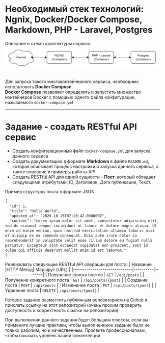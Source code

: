 # Необходимый стек технологий: Ngnix, Docker/Docker Compose, Markdown, PHP - Laravel, Postgres

Описание и схема архитектуры сервиса
![Architecture](architecture.png)

\
Для запуска такого многоконтейнерного сервиса, необходимо использовать **Docker Compose**. \
**Docker Compose** позволяет определить и запустить множество контейнеров Docker с помощью одного файла конфигурации, называемого `docker-compose.yml`

---
# Задание - создать RESTful API сервис
- Создать конфигурационный файл `docker-compose.yml` для запуска данного сервиса.
- Создать документацию в формате **Markdown** в файле `README.md`, которая описывает процесс настройки и запуска данного сервиса, а также описание и примеры работы API.
- Создать RESTful API для одной сущности - **Пост**, который обладает следующими атрибутами: ID, Заголовок, Дата публикации, Текст.

Пример структуры поста в формате JSON
```
{
  "id": 1,
  "title": "Hello World",
  "updated_at": "2020-10-15T07:20:42.000000Z",
  "content": "Lorem ipsum dolor sit amet, consectetur adipiscing elit, sed do eiusmod tempor incididunt ut labore et dolore magna aliqua. Ut enim ad minim veniam, quis nostrud exercitation ullamco laboris nisi ut aliquip ex ea commodo consequat. Duis aute irure dolor in reprehenderit in voluptate velit esse cillum dolore eu fugiat nulla pariatur. Excepteur sint occaecat cupidatat non proident, sunt in culpa qui officia deserunt mollit anim id est laborum."
}
```
Реализовать следующие RESTful API операции для поста:
|  Название                    |HTTP Метод|  Маршрут (URL)      | 
|------------------------------|----------|---------------------|
| Получение списка постов      | `GET`    | `/api/posts`        |
| Получение конкретного поста  | `GET`    | `/api/posts/{post}` |
| Создание поста               | `POST`   | `/api/posts`        |
| Изменение поста              | `PUT`    | `/api/posts/{post}` |
| Удаление поста               | `DELETE` | `/api/posts/{post}` |

Готовое задание разместить публичным репозиторием на Github и прислать ссылку на этот репозиторий (очень просим проверить доступность и корректность ссылки на репозиторий)

При выполнении данного задания будет большим плюсом, если вы примените лучшие практики, чтобы выполненнное задание было не только рабочим, но и качественным. Проявите профессионализм, чтобы показать уровень вашей компетенции. 
